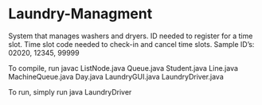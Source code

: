 # Laundry-Managment
System that manages washers and dryers. ID needed to register for a time slot. Time slot code needed to check-in and cancel time slots.
Sample ID’s: 02020, 12345, 99999


To compile, run javac ListNode.java Queue.java Student.java Line.java MachineQueue.java Day.java LaundryGUI.java LaundryDriver.java

To run, simply run java LaundryDriver